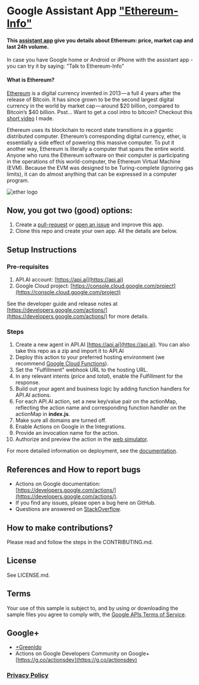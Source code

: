 # Google Assistant App ["Ethereum-Info"](https://assistant.google.com/services/a/id/33c7d34e77de3124/)

#### This [assistant app](https://assistant.google.com/services/a/id/33c7d34e77de3124/) give you details about Ethereum: price, market cap and last 24h volume.
In case you have Google home or Android or iPhone with the assistant app - you can try it by saying: "Talk to Ethereum-Info"

#### What is Ethereum?
[Ethereum](https://www.ethereum.org/) is a digital currency invented in 2013 — a full 4 years after the release of Bitcoin. It has since grown to be the second largest digital currency in the world by market cap — around $20 billion, compared to Bitcoin’s $40 billion. Psst... Want to get a cool intro to bitcoin? Checkout this [short video](https://www.youtube.com/watch?v=TN7cmfoH06w) I made.

Ethereum uses its blockchain to record state transitions in a gigantic distributed computer. Ethereum’s corresponding digital currency, ether, is essentially a side effect of powering this massive computer. To put it another way, Ethereum is literally a computer that spans the entire world. Anyone who runs the Ethereum software on their computer is participating in the operations of this world-computer, the Ethereum Virtual Machine (EVM). Because the EVM was designed to be Turing-complete (ignoring gas limits), it can do almost anything that can be expressed in a computer program.

![ether logo](https://greenido.files.wordpress.com/2017/07/ethereum-logo-big.png)

## Now, you got two (good) options:
1. Create a [pull-request](https://github.com/greenido/ethereum-assistant-app-/pulls) or [open an issue](https://github.com/greenido/ethereum-assistant-app-/issues) and improve this app.
2. Clone this repo and create your own app. All the details are below.

## Setup Instructions

### Pre-requisites
 1. API.AI account: [https://api.ai](https://api.ai)
 2. Google Cloud project: [https://console.cloud.google.com/project](https://console.cloud.google.com/project)

See the developer guide and release notes at [https://developers.google.com/actions/](https://developers.google.com/actions/) for more details.

### Steps
1. Create a new agent in API.AI [https://api.ai](https://api.ai). You can also take this repo as a zip and import it to API.AI
2. Deploy this action to your preferred hosting environment
 (we recommend [Google Cloud Functions](https://cloud.google.com/functions/docs/tutorials/http)).
3. Set the "Fulfillment" webhook URL to the hosting URL.
4. In any relevant intents (*price* and *total*), enable the Fulfillment for the response.
5. Build out your agent and business logic by adding function handlers for API.AI actions.
6. For each API.AI action, set a new key/value pair on the actionMap, reflecting
 the action name and corresponding function handler on the actionMap in **index.js**.
1. Make sure all domains are turned off.
1. Enable Actions on Google in the Integrations.
1. Provide an invocation name for the action.
1. Authorize and preview the action in the [web simulator](https://developers.google.com/actions/tools/web-simulator).

For more detailed information on deployment, see the [documentation](https://developers.google.com/actions/samples/).

## References and How to report bugs
* Actions on Google documentation: [https://developers.google.com/actions/](https://developers.google.com/actions/).
* If you find any issues, please open a bug here on GitHub.
* Questions are answered on [StackOverflow](https://stackoverflow.com/questions/tagged/actions-on-google).

## How to make contributions?
Please read and follow the steps in the CONTRIBUTING.md.

## License
See LICENSE.md.

## Terms
Your use of this sample is subject to, and by using or downloading the sample files you agree to comply with, the [Google APIs Terms of Service](https://developers.google.com/terms/).

## Google+
* [+GreenIdo](http://plus.google.com/+greenido)
* Actions on Google Developers Community on Google+ [https://g.co/actionsdev](https://g.co/actionsdev)

### [Privacy Policy](https://sites.google.com/view/ethereum-info/home)
